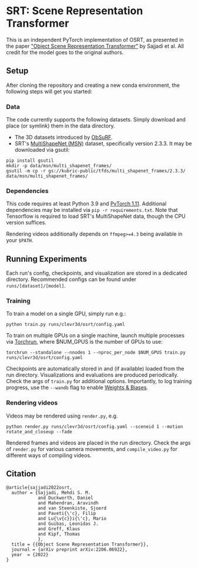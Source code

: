 # SRT: Scene Representation Transformer

This is an independent PyTorch implementation of OSRT, as presented in the paper
["Object Scene Representation Transformer"](https://osrt-paper.github.io/) by Sajjadi et al.
All credit for the model goes to the original authors.


## Setup
After cloning the repository and creating a new conda environment, the following steps will get you started:

### Data
The code currently supports the following datasets. Simply download and place (or symlink) them in the data directory.

- The 3D datasets introduced by [ObSuRF](https://stelzner.github.io/obsurf/).
- SRT's [MultiShapeNet (MSN)](https://srt-paper.github.io/#dataset) dataset, specifically version 2.3.3. It may be downloaded via gsutil:
 ```
 pip install gsutil
 mkdir -p data/msn/multi_shapenet_frames/
 gsutil -m cp -r gs://kubric-public/tfds/multi_shapenet_frames/2.3.3/ data/msn/multi_shapenet_frames/
 ```

### Dependencies
This code requires at least Python 3.9 and [PyTorch 1.11](https://pytorch.org/get-started/locally/). Additional dependencies may be installed via `pip -r requirements.txt`.
Note that Tensorflow is required to load SRT's MultiShapeNet data, though the CPU version suffices.

Rendering videos additionally depends on `ffmpeg>=4.3` being available in your `$PATH`.

## Running Experiments
Each run's config, checkpoints, and visualization are stored in a dedicated directory. Recommended configs can be found under `runs/[dataset]/[model]`.

### Training
To train a model on a single GPU, simply run e.g.:
```
python train.py runs/clevr3d/osrt/config.yaml
```
To train on multiple GPUs on a single machine, launch multiple processes via [Torchrun](https://pytorch.org/docs/stable/elastic/run.html), where $NUM_GPUS is the number of GPUs to use:
```
torchrun --standalone --nnodes 1 --nproc_per_node $NUM_GPUS train.py runs/clevr3d/osrt/config.yaml
```
Checkpoints are automatically stored in and (if available) loaded from the run directory. Visualizations and evaluations are produced periodically.
Check the args of `train.py` for additional options. Importantly, to log training progress, use the `--wandb` flag to enable [Weights & Biases](https://wandb.ai).

### Rendering videos
Videos may be rendered using `render.py`, e.g.
```
python render.py runs/clevr3d/osrt/config.yaml --sceneid 1 --motion rotate_and_closeup --fade
```
Rendered frames and videos are placed in the run directory. Check the args of `render.py` for various camera movements,
and `compile_video.py` for different ways of compiling videos.

## Citation

```
@article{sajjadi2022osrt,
  author = {Sajjadi, Mehdi S. M.
			and Duckworth, Daniel
			and Mahendran, Aravindh
			and van Steenkiste, Sjoerd
			and Paveti{\'c}, Filip
			and Lu{\v{c}}i{\'c}, Mario
			and Guibas, Leonidas J.
			and Greff, Klaus
			and Kipf, Thomas
			},
  title = {{Object Scene Representation Transformer}},
  journal = {arXiv preprint arXiv:2206.06922},
  year  = {2022}
}
```

